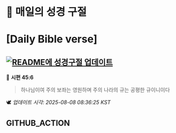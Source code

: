 # 🙏 매일의 성경 구절
# [Daily Bible verse]
## [![README에 성경구절 업데이트](https://github.com/DONGSUKA/first_test/actions/workflows/update-readme-bible.yml/badge.svg)](https://github.com/DONGSUKA/first_test/actions/workflows/update-readme-bible.yml)
<!-- START_BIBLE_VERSE -->
📖 **시편 45:6**
> 하나님이여 주의 보좌는 영원하며 주의 나라의 규는 공평한 규이니이다

🕊️ _업데이트 시각: 2025-08-08 08:36:25 KST_
  <!-- END_BIBLE_VERSE -->
## GITHUB_ACTION
